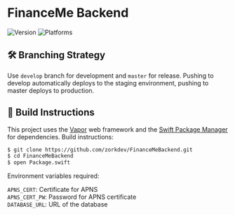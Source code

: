 # FinanceMe Backend

![Version](https://img.shields.io/badge/version-1.0-blue.svg)
![Platforms](https://img.shields.io/badge/platforms-macOS%20%7C%20Linux-blue.svg)

## 🛠 Branching Strategy

Use `develop` branch for development and `master` for release. Pushing to develop automatically deploys to the staging environment, pushing to master deploys to production.

## 🚀 Build Instructions

This project uses the [Vapor](https://github.com/vapor/vapor) web framework and the [Swift Package Manager](https://github.com/apple/swift-package-manager) for dependencies. Build instructions:

``` bash
$ git clone https://github.com/zorkdev/FinanceMeBackend.git
$ cd FinanceMeBackend
$ open Package.swift
```

Environment variables required:

`APNS_CERT`: Certificate for APNS  
`APNS_CERT_PW`: Password for APNS certificate  
`DATABASE_URL`: URL of the database
